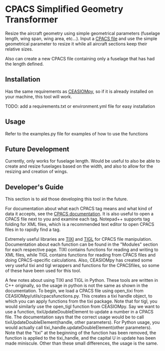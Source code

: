# CPACS Simplified Geometry Transformer

Resize the aircraft geometry using simple geometrical parameters (fuselage length, wing span, wing area, etc...). Input a [CPACS file](https://www.cpacs.de/) and use the simple geometrical parameter to resize it while all aircraft sections keep their relative sizes.

Also can create a new CPACS file containing only a fuselage that has had the length defined.

## Installation

Has the same requirements as [CEASIOMpy](https://ceasiompy.readthedocs.io/en/latest/), so if it is already installed on your machine, this tool will work.

TODO: add a requirements.txt or environment.yml file for easy installation

## Usage

Refer to the examples.py file for examples of how to use the functions

## Future Development

Currently, only works for fuselage length. Would be useful to also be able to create and resize fuselages based on the width, and also to allow for the resizing and creation of wings.

## Developer's Guide
This section is to aid those developing this tool in the future.

For documentation about what each CPACS tag means and what kind of data it accepts, see the [CPACS documentation](https://cpacs.de/pages/documentation.html). It is also useful to open a CPACS file next to you and examine each tag. Notepad++ supports tag folding for XML files, which is a recommended text editor to open CPACS files in to rapidly find a tag.

Extremely useful libraries are [TIXI](http://tixi.sourceforge.net/Doc/index.html) and [TIGL](https://dlr-sc.github.io/tigl/doc/latest/index.html) for CPACS file manipulation. Documentation about each function can be found in the "Modules" section for each respective page. TIXI contains functions for reading and writing to XML files, while TIGL contains functions for reading from CPACS files and doing CPACS-specific calculations. Also, CEASIOMpy has created some very useful tixi and tigl wrappers and functions for the CPACSfiles, so some of these have been used for this tool. 

A few notes about using TIXI and TIGL in Python. These tools are written in C++ originally, so the usage in python is not the same as shown in the documentation. To begin, we load a CPACS file using open_tixi from CEASIOMpy/utils/cpacsfunctions.py. This creates a tixi handle object, to which you can apply functions from the tixi package. Note that for tigl, you would similarly use the open_tigl function from CEASIOMpy. Say we want to use a function, tixiUpdateDoubleElement to update a number in a CPACS file. The documentation says that the correct usage would be to call tixiUpdateDoubleElement(handle, other parameters). For Python usage, you would actually call tixi_handle.updateDoubleElement(other parameters). Note that the "tixi" at the beginning of the function has been removed, the function is applied to the tixi_handle, and the capital U in update has been made miniscule. Other than these small differences, the usage is the same.
